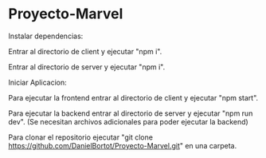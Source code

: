 # Proyecto-Marvel
Instalar dependencias:

Entrar al directorio de client y ejecutar "npm i".

Entrar al directorio de server y ejecutar "npm i".

Iniciar Aplicacion: 

Para ejecutar la frontend entrar al directorio de client y ejecutar "npm start".

Para ejecutar la backend entrar al directorio de server y ejecutar "npm run dev".
(Se necesitan archivos adicionales para poder ejecutar la backend)


Para clonar el repositorio ejecutar "git clone https://github.com/DanielBortot/Proyecto-Marvel.git" en una carpeta.
